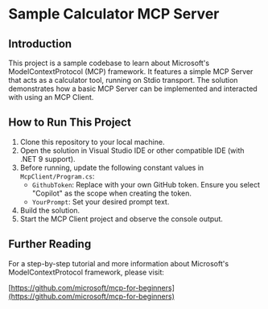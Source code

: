 # Sample Calculator MCP Server

## Introduction

This project is a sample codebase to learn about Microsoft's ModelContextProtocol (MCP) framework. It features a simple MCP Server that acts as a calculator tool, running on Stdio transport. The solution demonstrates how a basic MCP Server can be implemented and interacted with using an MCP Client.

## How to Run This Project

1. Clone this repository to your local machine.
2. Open the solution in Visual Studio IDE or other compatible IDE (with .NET 9 support).
3. Before running, update the following constant values in `McpClient/Program.cs`:
   - `GithubToken`: Replace with your own GitHub token. Ensure you select "Copilot" as the scope when creating the token.
   - `YourPrompt`: Set your desired prompt text.
4. Build the solution.
5. Start the MCP Client project and observe the console output.

## Further Reading

For a step-by-step tutorial and more information about Microsoft's ModelContextProtocol framework, please visit:

[https://github.com/microsoft/mcp-for-beginners](https://github.com/microsoft/mcp-for-beginners)
